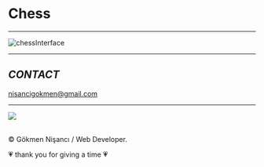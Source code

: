 # Chess

<hr>

  ![chessInterface](https://user-images.githubusercontent.com/91744618/143071111-80d253bf-73fd-487c-8b9f-daa5c5144435.png)

<hr>

<h2><i>CONTACT</i></h2>

<a href = "http://www.gmail.com" > nisancigokmen@gmail.com</a> <br>
<hr>

<div>
  
<img src="https://media1.giphy.com/media/CzXxxMCFZwBymfYcor/giphy.gif?cid=ecf05e475679gmd72hwnkkqclijflu6ae8ob090i3pjtbouz&rid=giphy.gif&ct=g">
  
</div><br>


&copy; Gökmen Nişancı / Web Developer.


 <p> &#128151 thank you for giving a time &#128151 </p>
 

